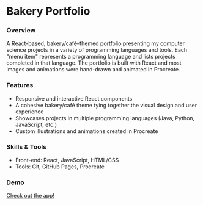 <h1>Bakery Portfolio</h1> 

<h3>Overview</h3>
A React-based, bakery/café–themed portfolio presenting my computer science projects in a variety of programming languages and tools. Each "menu item" represents a programming language and lists projects completed in that language. The portfolio is built with React and most images and animations were hand-drawn and animated in Procreate. 

<h3>Features</h3>
<ul>
  <li>Responsive and interactive React components</li>
  <li>A cohesive bakery/café theme tying together the visual design and user experience</li>
  <li>Showcases projects in multiple programming languages (Java, Python, JavaScript, etc.)</li>
  <li>Custom illustrations and animations created in Procreate</li>
</ul>

<h3>Skills & Tools</h3>
<ul>
  <li>Front-end: React, JavaScript, HTML/CSS</li>
  <li>Tools: Git, GitHub Pages, Procreate</li>
</ul>

<h3>Demo</h3>
<a href="https://youtu.be/NE0TYnlfwAc">Check out the app!</a>
